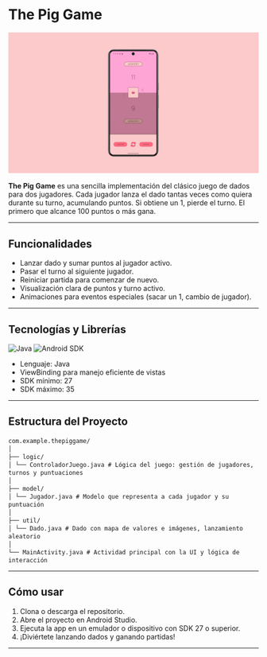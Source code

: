 # The Pig Game

![Screenshot de la app](./the_pig_game_2.png)

**The Pig Game** es una sencilla implementación del clásico juego de dados para dos jugadores. Cada jugador lanza el dado tantas veces como quiera durante su turno, acumulando puntos. Si obtiene un 1, pierde el turno. El primero que alcance 100 puntos o más gana.

---

## Funcionalidades

- Lanzar dado y sumar puntos al jugador activo.
- Pasar el turno al siguiente jugador.
- Reiniciar partida para comenzar de nuevo.
- Visualización clara de puntos y turno activo.
- Animaciones para eventos especiales (sacar un 1, cambio de jugador).

---

## Tecnologías y Librerías

![Java](https://img.shields.io/badge/Java-ED8B00?logo=java&logoColor=white) ![Android SDK](https://img.shields.io/badge/Android%20SDK-3DDC84?logo=android&logoColor=white)
- Lenguaje: Java
- ViewBinding para manejo eficiente de vistas
- SDK mínimo: 27
- SDK máximo: 35

---

## Estructura del Proyecto

```
com.example.thepiggame/
│
├── logic/
│ └── ControladorJuego.java # Lógica del juego: gestión de jugadores, turnos y puntuaciones
│
├── model/
│ └── Jugador.java # Modelo que representa a cada jugador y su puntuación
│
├── util/
│ └── Dado.java # Dado con mapa de valores e imágenes, lanzamiento aleatorio
│
└── MainActivity.java # Actividad principal con la UI y lógica de interacción
```
---

## Cómo usar

1. Clona o descarga el repositorio.
2. Abre el proyecto en Android Studio.
3. Ejecuta la app en un emulador o dispositivo con SDK 27 o superior.
4. ¡Diviértete lanzando dados y ganando partidas!

---